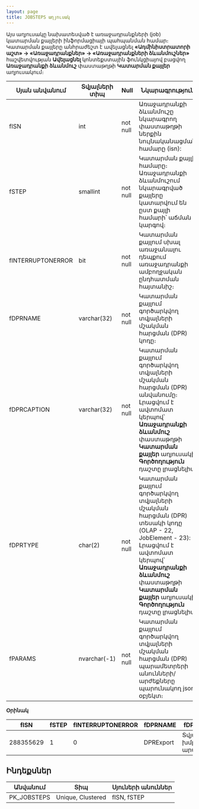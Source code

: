 ```yaml
---
layout: page
title: JOBSTEPS աղյուսակ
---
```


Այս աղյուսակը նախատեսված է առաջադրանքների (job) կատարման քայլերի ինֆորմացիայի պահպանման համար։ Կատարման քայլերը անհրաժեշտ է ավելացնել **«Ադմինիստրատորի աշտ» -> «Առաջադրանքներ» -> «Առաջադրանքների ձևանմուշներ»** հաշվետվության **Ավելացնել** կոնտեքստային ֆունկցիայով բացվող **Առաջադրանքի ձևանմուշ** փաստաթղթի **Կատարման քայլեր** աղյուսակում։ 

| Սյան անվանում | Տվյալների տիպ | Null | Նկարագրություն |
| --- | --- | --- | --- |
| fISN	            | int	        | not null | Առաջադրանքի ձևանմուշը նկարագրող փաստաթղթի ներքին նույնականացման համարը (isn):      |
| fSTEP	            | smallint	    | not null | Կատարման քայլի համարը։ Առաջադրանքի ձևանմուշում նկարագրված քայլերը կատարվում են ըստ քայլի համարի՝ աճման կարգով։   |
| fINTERRUPTONERROR	| bit	        | not null | Կատարման քայլում սխալ առաջանալու դեպքում առաջադրանքի ամբողջական ընդհատման հայտանիշ։    |
| fDPRNAME	        | varchar(32)	| not null | Կատարման քայլում գործարկվող տվյալների մշակման հարցման (DPR) կոդը։  |
| fDPRCAPTION	    | varchar(32)	| not null | Կատարման քայլում գործարկվող տվյալների մշակման հարցման (DPR) անվանումը։ Լրացվում է ավտոմատ կերպով՝ **Առաջադրանքի ձևանմուշ** փաստաթղթի **Կատարման քայլեր** աղյուսակի **Գործողություն** դաշտը լրացնելիս:     |
| fDPRTYPE	        | char(2)	    | not null | Կատարման քայլում գործարկվող տվյալների մշակման հարցման (DPR) տեսակի կոդը (OLAP - 22, JobElement - 23): Լրացվում է ավտոմատ կերպով՝ **Առաջադրանքի ձևանմուշ** փաստաթղթի **Կատարման քայլեր** աղյուսակի **Գործողություն** դաշտը լրացնելիս:     |
| fPARAMS	        | nvarchar(-1)	| not null | Կատարման քայլում գործարկվող տվյալների մշակման հարցման (DPR) պարամետրերի անունների/արժեքները պարունակող json օբյեկտ։ |

**Օրինակ**

| fISN | fSTEP | fINTERRUPTONERROR | fDPRNAME | fDPRCAPTION | fDPRTYPE | fPARAMS |
| --- | --- | --- | --- | --- | --- | --- |
| 288355629 | 1 | 0 | DPRExport | Տվյալների խմբային արտահանում | 23 | {"DateStart":"CURRENT_DATE","DateEnd":"CURRENT_DATE"} |

## Ինդեքսներ

| Անվանում | Տիպ | Սյուների անուններ |
| --- | --- | --- |
| PK_JOBSTEPS | Unique, Clustered  | fISN, fSTEP  |

